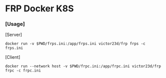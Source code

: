 # FRP Docker K8S

### [Usage]

[Server]

```
docker run -v $PWD/frps.ini:/app/frps.ini victor23d/frp frps -c frps.ini
```

[Client]

```
docker run --network host -v $PWD/frpc.ini:/app/frpc.ini victor23d/frp frpc -c frpc.ini
```
